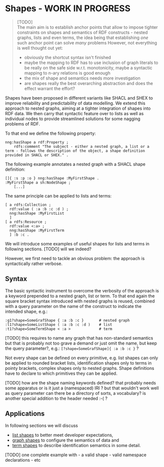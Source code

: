 # Shapes - WORK IN PROGRESS

> [TODO]  
> The main aim is to establish anchor points that allow to impose tighter constraints on shapes and semantics of RDF constructs - nested graphs, lists and even terms, the idea being that establishing *one* such anchor point can solve *many* problems
> However, not everything is well thought out yet:
> - obviously the shortcut syntax isn't finished
> - maybe the mapping to RDF has to use inclusion of graph literals to be really on the safe side w.r.t. monotonicity, maybe a syntactic mapping to n-ary relations is good enough
> - the mix of shape and semantics needs more investigation
> - are shapes really the best overarching abstraction and does the effect warrant the effort?

Shapes have been proposed in different variants like SHACL and SHEX to improve reliability and predictability of data modelling. 
We extend this approach to nested graphs, aiming at a tighter integration of shapes into RDF data. We then carry that syntactic feature over to lists as well as individual nodes to provide streamlined solutions for some nagging problems of RDF.

To that end we define the following property:
```
nng:hasShape a rdf:Property ;
    rdfs:comment "The subject - either a nested graph, a list or a term - follows the description of the object, a shape definition provided in SHACL or SHEX." .
```

The following example annotates a nested graph with a SHACL shape definition:
```
[]{ :s :p :o } nng:hasShape :MyFirstShape .
:MyFirstShape a sh:NodeShape ;
    [...]
```
The same principle can be applied to lists and terms:
```
[ a rdfs:Collection ;
  rdf:value ( :a :b :c :d ) ;
  nng:hasShape :MyFirstList 
  ]
[ a rdfs:Resource ;
  rdf:value <:a> ;
  nng:hasShape :MyFirstTerm
  ] :b :c .
```
We will introduce some examples of useful shapes for lists and terms in following sections.
[TODO] will we indeed?

However, we first need to tackle an obvious problem: the approach is syntactically rather verbose.


## Syntax
The basic syntactic instrument to overcome the verbosity of the approach is a keyword prepended to a nested graph, list or term. To that end again the square bracket syntax introduced with nested graphs is reused, combined with a query parameter on the name of the construct to indicate the intended shape, e.g.:
```
:g1?shape=SomeGrafShape { :a :b :c }       # nested graph
:l1?shape=SomeListShape ( :a :b :c :d )    # list
:t1?shape=SomeTermShape < :a >             # term
```
[TODO]  this requires to name any graph that has non-standard semantics
            but that is probably not too grave a demand
        or just omit the name, but keep the query parameter?, e.g.:
            `[?shape=SomeGrafShape]{ :a :b :c }`
            ?

Not every shape can be defined on every primitive, e.g. list shapes can only be applied to rounded bracket lists, identification shapes only to terms in pointy brackets, complex shapes only to nested graphs. Shape definitions have to declare to which primitives they can be applied. 

[TODO]  how are the shape naming keywords defined?
            that probably needs some apparatus
            or is it just a (namespaced) IRI ?
            but that wouldn't work well as query parameter
        can there be a directory of sorts, a vocabulary?
        is another special addition to the header needed :-( ?


## Applications

In following sections we will discuss 
- [list shapes](#list-shapes) to better meet developer expectations, 
- [graph shapes](#configurable-semantics-configsemantics) to configure the semantics of data and 
- [term shapes](#disambiguating-identification-semantics) to describe identification semantics in some detail.


[TODO]  one complete example with
        - a valid shape
        - valid namespace declarations
        - etc
